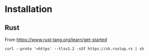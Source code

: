 # Installation

## Rust

From https://www.rust-lang.org/learn/get-started

```
curl --proto '=https' --tlsv1.2 -sSf https://sh.rustup.rs | sh
```


